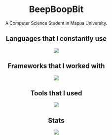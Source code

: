 <p align="center" > 
  <br>
  <h1 align="center">
    BeepBoopBit
  </h1>
  <p align="center"> 
    A Computer Science Student in Mapua University.
  </p>
</p>
  
  <h2 align="center">
    Languages that I constantly use
  </h2>
  <div align="center">
    <img src="https://skillicons.dev/icons?i=c,cpp,rust,py,ts,js,r,sass"/>
  </div>

  <h2 align="center">
    Frameworks that I worked with
  </h2>
  <div align="center">
    <img src="https://skillicons.dev/icons?i=rocket,fastapi,tensorflow,angular,pytorch"/>
  </div>
  

  <h2 align="center">
    Tools that I used
  </h2>
  <div align="center">
    <img src="https://skillicons.dev/icons?i=git,linux,mongodb,neovim,vscode,git,docker,postgres,mysql"/>
  </div>
  
</div>

<h2 align="center">
  Stats
</h2>

<div align="center">

<img src="http://github-profile-summary-cards.vercel.app/api/cards/profile-details?username=beepboopbit&theme=default" align="center"/>
  
</div>
